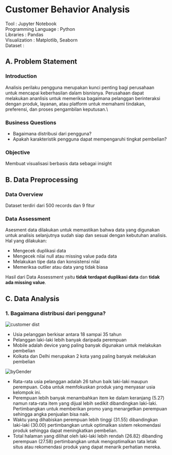
# Customer Behavior Analysis

Tool : Jupyter Notebook\
Programming Language : Python\
Libraries : Pandas\
Visualization : Matplotlib, Seaborn\
Dataset : 

## A. Problem Statement

### Introduction
Analisis perilaku pengguna merupakan kunci penting bagi perusahaan untuk mencapai keberhasilan dalam bisnisnya. 
Perusahaan dapat melakukan ananlisis untuk memeriksa bagaimana pelanggan berinteraksi dengan produk, layanan, atau platform untuk memahami tindakan, preferensi, dan proses pengambilan keputusan.\

### Business Questions
*   Bagaimana distribusi dari pengguna?
*   Apakah karakteristik pengguna dapat mempengaruhi tingkat pembelian?

### Objective
Membuat visualisasi berbasis data sebagai insight

## B. Data Preprocessing

### Data Overview
Dataset terdiri dari 500 records dan 9 fitur

### Data Assessment
Asesment data dilakukan untuk memastikan bahwa data yang digunakan untuk analisis selanjutnya sudah siap dan sesuai dengan kebutuhan analisis. Hal yang dilakukan:

- Mengecek duplikasi data
- Mengecek nilai null atau missing value pada data
- Melakukan tipe data dan konsistensi nilai
- Memeriksa outlier atau data yang tidak biasa

Hasil dari Data Assessment yaitu **tidak terdapat duplikasi data** dan **tidak ada missing value**.

## C. Data Analysis
### 1. Bagaimana distribusi dari pengguna?
![customer dist](https://github.com/dikfaj/Python/assets/39393133/304d778c-7fa3-402b-aabf-5ec5808ec16f)

- Usia pelanggan berkisar antara 18 sampai 35 tahun 
- Pelanggan laki-laki lebih banyak daripada perempuan
- Mobile adalah device yang paling banyak digunakan untuk melakukan pembelian
- Kolkata dan Delhi merupakan 2 kota yang paling banyak melakukan pembelian

![byGender](https://github.com/dikfaj/Python/assets/39393133/0a498b0b-63be-43be-920e-37db06eed2d8)

- Rata-rata usia pelanggan adalah 26 tahun baik laki-laki maupun perempuan. Coba untuk memfokuskan produk yang menyasar usia kelompok ini.
- Perempuan lebih banyak menambahkan item ke dalam keranjang (5.27) namun rata-rata item yang dijual lebih sedikit dibandingkan laki-laki. Pertimbangkan untuk memberikan promo yang menargetkan perempuan sehingga angka penjualan bisa naik.
- Waktu yang dihabiskan perempuan lebih tinggi (31.55) dibandingkan laki-laki (30.00) pertimbangkan untuk optimalkan sistem rekomendasi produk sehingga dapat meningkatkan pembelian.
- Total halaman yang dilihat oleh laki-laki lebih rendah (26.82) dibanding perempuan (27.58) pertimbangkan untuk mengoptimalkan tata letak situs atau rekomendasi produk yang dapat menarik perhatian mereka.
